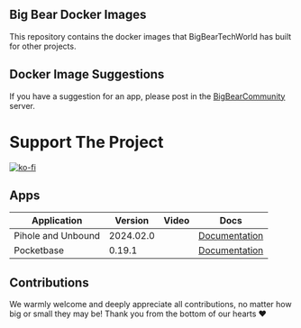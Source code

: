 ## Big Bear Docker Images

This repository contains the docker images that BigBearTechWorld has built for other projects.

## Docker Image Suggestions

If you have a suggestion for an app, please post in the [BigBearCommunity](https://community.bigbeartechworld.com) server.

# Support The Project

[![ko-fi](https://ko-fi.com/img/githubbutton_sm.svg)](https://ko-fi.com/E1E5NDK3I)

## Apps

| Application        | Version   | Video | Docs                                                                                                          |
| ------------------ | --------- | ----- | ------------------------------------------------------------------------------------------------------------- |
| Pihole and Unbound | 2024.02.0 |       | [Documentation](https://community.bigbeartechworld.com/t/added-pihole-and-unbound-to-bigbeardockerimages/192) |
| Pocketbase         | 0.19.1    |       | [Documentation](https://community.bigbeartechworld.com/t/pocketbase-is-on-bigbeardockerimages/28)             |

## Contributions

We warmly welcome and deeply appreciate all contributions, no matter how big or small they may be! Thank you from the bottom of our hearts ❤️
